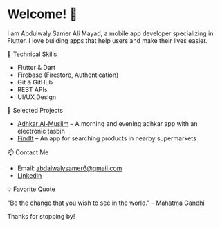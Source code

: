 # Welcome! 👋

I am Abdulwaly Samer Ali Mayad, a mobile app developer specializing in Flutter. I love building apps that help users and make their lives easier.


 🔧 Technical Skills

* Flutter & Dart
* Firebase (Firestore, Authentication)
* Git & GitHub
* REST APIs
* UI/UX Design

🚀 Selected Projects

* [Adhkar Al-Muslim](https://github.com/Abody-Aho/Moslem_App) – A morning and evening adhkar app with an electronic tasbih
* [FindIt](https://github.com/Abody-Aho/findit-app) – An app for searching products in nearby supermarkets

📫 Contact Me

* Email: [abdalwalysamer6@gmail.com](mailto:abdalwalysamer6@gmail.com)
* [LinkedIn](https://linkedin.com/in/yourprofile)

💡 Favorite Quote

"Be the change that you wish to see in the world." – Mahatma Gandhi

Thanks for stopping by!
